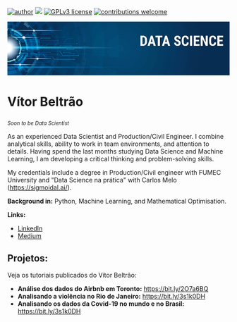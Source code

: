 [![author](https://img.shields.io/badge/author-vitorbeltrao-red.svg)](https://www.linkedin.com/in/v%C3%ADtor-beltr%C3%A3o-56a912178/) [![](https://img.shields.io/badge/python-3.7+-blue.svg)](https://www.python.org/downloads/release/python-365/) [![GPLv3 license](https://img.shields.io/badge/License-GPLv3-blue.svg)](http://perso.crans.org/besson/LICENSE.html) [![contributions welcome](https://img.shields.io/badge/contributions-welcome-brightgreen.svg?style=flat)](https://github.com/vitorbeltrao/VB_data_science/issues)

<p align="center">
  <img src="banner.png" >
</p>

# Vítor Beltrão
<sub>*Soon to be Data Scientist*

As an experienced Data Scientist and Production/Civil Engineer. I combine analytical skills, ability to work in team environments, and attention to details. Having spend the last months studying Data Science and Machine Learning, I am developing a critical thinking and problem-solving skills.

My credentials include a degree in Production/Civil engineer with FUMEC University and "Data Science na prática" with Carlos Melo (https://sigmoidal.ai/).

**Background in:** Python, Machine Learning, and Mathematical Optimisation.

**Links:**
* [LinkedIn](https://www.linkedin.com/in/v%C3%ADtor-beltr%C3%A3o-56a912178/)
* [Medium](https://www.medium.com)


## Projetos:
Veja os tutoriais publicados do Vítor Beltrão:

* **Análise dos dados do Airbnb em Toronto:** https://bit.ly/2O7a6BQ
* **Analisando a violência no Rio de Janeiro:** https://bit.ly/3s1k0DH
* **Analisando os dados da Covid-19 no mundo e no Brasil:** https://bit.ly/3s1k0DH
